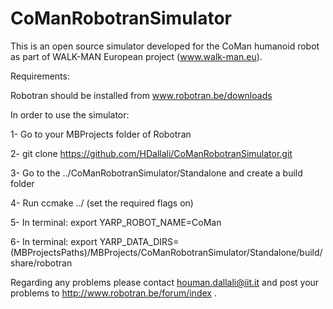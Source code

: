 CoManRobotranSimulator
======================

This is an open source simulator developed for the CoMan humanoid robot as part of WALK-MAN European project (www.walk-man.eu).

Requirements:

Robotran should be installed from www.robotran.be/downloads

In order to use the simulator:

1- Go to your MBProjects folder of Robotran

2- git clone https://github.com/HDallali/CoManRobotranSimulator.git

3- Go to the ../CoManRobotranSimulator/Standalone and create a build folder

4- Run ccmake ../ (set the required flags on)

5- In terminal: export YARP_ROBOT_NAME=CoMan

6- In terminal: export YARP_DATA_DIRS=(MBProjectsPaths)/MBProjects/CoManRobotranSimulator/Standalone/build/share/robotran


Regarding any problems please contact houman.dallali@iit.it and post your problems to http://www.robotran.be/forum/index .
